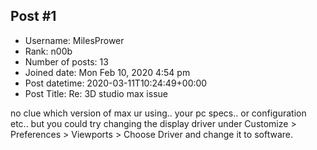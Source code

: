 ## Post #1
- Username: MilesPrower
- Rank: n00b
- Number of posts: 13
- Joined date: Mon Feb 10, 2020 4:54 pm
- Post datetime: 2020-03-11T10:24:49+00:00
- Post Title: Re: 3D studio max issue

no clue which version of max ur using.. your pc specs.. or configuration etc..
but you could try changing the display driver under Customize > Preferences > Viewports > Choose Driver and change it to software.
